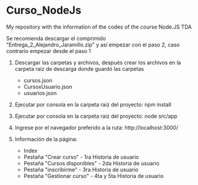# Curso_NodeJs
My repository with the information of the codes of the course Node.JS TDA

Se recomienda descargar el comprimido "Entrega_2_Alejandro_Jaramillo.zip" y así empezar con el paso 2, caso contrario empezar desde el paso 1 

1. Descargar las carpetas y archivos, después crear los archivos en la carpeta raiz de descarga donde guardó las carpetas 
    - cursos.json
    - CursoxUsuario.json
    - usuarios.json

2. Ejecutar por consola en la carpeta raiz del proyecto: npm install
3. Ejecutar por consola en la carpeta raiz del proyecto: node src/app
4. Ingrese por el navegador preferido a la ruta: http://localhost:3000/ 
5. Información de la página: 
    - Index
    - Pestaña "Crear curso" - 1ra Historia de usuario
    - Pestaña "Cursos disponibles" - 2da Historia de usuario
    - Pestaña "inscribirme" - 3ra Historia de usuario
    - Pestaña "Gestionar curso" - 4ta y 5ta Historia de usuario
